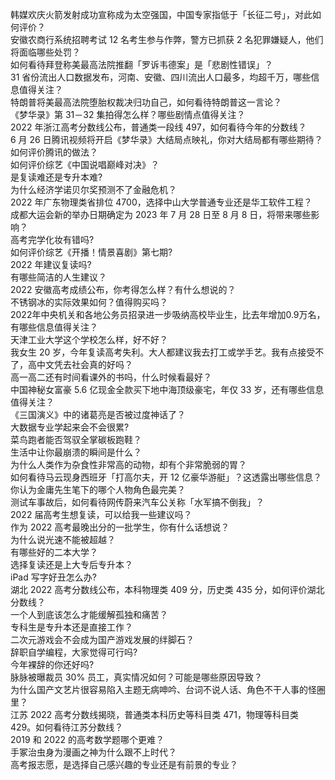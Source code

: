 韩媒欢庆火箭发射成功宣称成为太空强国，中国专家指低于「长征二号」，对此如何评价？  
安徽农商行系统招聘考试 12 名考生参与作弊，警方已抓获 2 名犯罪嫌疑人，他们将面临哪些处罚？  
如何看待拜登称美最高法院推翻「罗诉韦德案」是「悲剧性错误」？  
31 省份流出人口数据发布，河南、安徽、四川流出人口最多，均超千万，哪些信息值得关注？  
特朗普将美最高法院堕胎权裁决归功自己，如何看待特朗普这一言论？  
《梦华录》第 31－32 集拍得怎么样？哪些剧情点值得关注？  
2022 年浙江高考分数线公布，普通类一段线 497，如何看待今年的分数线？  
6 月 26 日腾讯视频将开启《梦华录》大结局点映礼，你对大结局都有哪些期待？如何评价腾讯的做法？  
如何评价综艺《中国说唱巅峰对决》？  
是复读难还是专升本难?  
为什么经济学诺贝尔奖预测不了金融危机？  
2022 年广东物理类省排位 4700，选择中山大学普通专业还是华工软件工程？  
成都大运会新的举办日期确定为 2023 年 7 月 28 日至 8 月 8 日，将带来哪些影响？  
高考完学化妆有错吗?  
如何评价综艺《开播！情景喜剧》第七期?  
2022 年建议复读吗?  
有哪些简洁的人生建议？  
2022 安徽高考成绩公布，你考得怎么样？有什么想说的？  
不锈钢冰的实际效果如何？值得购买吗？  
2022年中央机关和各地公务员招录进一步吸纳高校毕业生，比去年增加0.9万名，有哪些信息值得关注？  
天津工业大学这个学校怎么样，好不好？  
我女生 20 岁，今年复读高考失利。大人都建议我去打工或学手艺。我有点接受不了，高中文凭去社会真的好吗？  
高一高二还有时间看课外的书吗，什么时候看最好？  
中国神秘女富豪 5.6 亿现金全款买下地中海顶级豪宅，年仅 33 岁，还有哪些信息值得关注？  
《三国演义》中的诸葛亮是否被过度神话了？  
大数据专业学起来会不会很累?  
菜鸟跑者能否驾驭全掌碳板跑鞋？  
生活中让你最崩溃的瞬间是什么？  
为什么人类作为杂食性非常高的动物，却有个非常脆弱的胃？  
如何看待马云现身西班牙「打高尔夫，开 12 亿豪华游艇」？这透露出哪些信息？  
你认为金庸先生笔下的哪个人物角色最完美？  
测试车事故后，如何看待网传蔚来汽车公关称「水军搞不倒我」？  
2022 届高考生想复读，可以给我一些建议吗？  
作为 2022 高考最晚出分的一批学生，你有什么话想说？  
为什么说光速不能被超越？  
有哪些好的二本大学？  
选择复读还是上大专后专升本？  
iPad 写字好丑怎么办?  
湖北 2022 高考分数线公布，本科物理类 409 分，历史类 435 分，如何评价湖北分数线？  
一个人到底该怎么才能缓解孤独和痛苦？  
专科生是专升本还是直接工作？  
二次元游戏会不会成为国产游戏发展的绊脚石？  
辞职自学编程，大家觉得可行吗?  
今年裸辞的你还好吗?  
脉脉被曝裁员 30% 员工，真实情况如何？可能是哪些原因导致？  
为什么国产文艺片很容易陷入主题无病呻吟、台词不说人话、角色不干人事的怪圈里？  
江苏 2022 高考分数线揭晓，普通类本科历史等科目类 471，物理等科目类 429。如何看待江苏分数线？  
2019 和 2022 的高考数学题哪个更难？  
手冢治虫身为漫画之神为什么跟不上时代？  
高考报志愿，是选择自己感兴趣的专业还是有前景的专业？  
